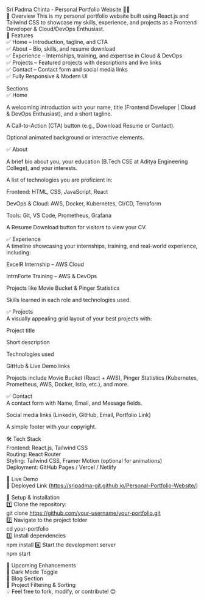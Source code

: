 Sri Padma Chinta - Personal Portfolio Website 🎨🚀
<br>
🌟 Overview
This is my personal portfolio website built using React.js and Tailwind CSS to showcase my skills, experience, and projects as a Frontend Developer & Cloud/DevOps Enthusiast.
<br>
📌 Features
<br>
✅ Home – Introduction, tagline, and CTA
<br>
✅ About – Bio, skills, and resume download
<br>
✅ Experience – Internships, training, and expertise in Cloud & DevOps
<br>
✅ Projects – Featured projects with descriptions and live links
<br>
✅ Contact – Contact form and social media links
<br>
✅ Fully Responsive & Modern UI
<br>

Sections
<br>
✅ Home

A welcoming introduction with your name, title (Frontend Developer | Cloud & DevOps Enthusiast), and a short tagline.

A Call-to-Action (CTA) button (e.g., Download Resume or Contact).

Optional animated background or interactive elements.
<br>

✅ About

A brief bio about you, your education (B.Tech CSE at Aditya Engineering College), and your interests.

A list of technologies you are proficient in:

Frontend: HTML, CSS, JavaScript, React

DevOps & Cloud: AWS, Docker, Kubernetes, CI/CD, Terraform

Tools: Git, VS Code, Prometheus, Grafana

A Resume Download button for visitors to view your CV.
<br>

✅ Experience
<br>
A timeline showcasing your internships, training, and real-world experience, including:

ExcelR Internship – AWS Cloud

IntrnForte Training – AWS & DevOps

Projects like Movie Bucket & Pinger Statistics

Skills learned in each role and technologies used.
<br>

✅ Projects
<br>
A visually appealing grid layout of your best projects with:

Project title

Short description

Technologies used

GitHub & Live Demo links

Projects include Movie Bucket (React + AWS), Pinger Statistics (Kubernetes, Prometheus, AWS, Docker, Istio, etc.), and more.
<br>

✅ Contact
<br>
A contact form with Name, Email, and Message fields.

Social media links (LinkedIn, GitHub, Email, Portfolio Link)

A simple footer with your copyright.


🛠 Tech Stack
<br>
Frontend: React.js, Tailwind CSS
<br>
Routing: React Router
<br>
Styling: Tailwind CSS, Framer Motion (optional for animations)
<br>
Deployment: GitHub Pages / Vercel / Netlify
<br>

🚀 Live Demo
<br>
🔗 Deployed Link (https://sripadma-git.github.io/Personal-Portfolio-Website/)

📂 Setup & Installation
<br>
1️⃣ Clone the repository:
<br>
git clone https://github.com/your-username/your-portfolio.git
<br>
2️⃣ Navigate to the project folder
<br>
cd your-portfolio
<br>
3️⃣ Install dependencies
<br>
npm install
4️⃣ Start the development server
<br>
npm start
<br>

🎯 Upcoming Enhancements
<br>
🌙 Dark Mode Toggle
<br>
📝 Blog Section
<br>
📌 Project Filtering & Sorting
<br>
💡 Feel free to fork, modify, or contribute! 😊

